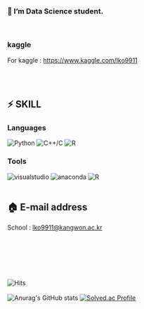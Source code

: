 <!-- ### Hi there 👋 -->

<!--
**lko9911/lko9911** is a ✨ _special_ ✨ repository because its `README.md` (this file) appears on your GitHub profile.

Here are some ideas to get you started:

- 🔭 I’m currently working on ...
- 🌱 I’m currently learning ...
- 👯 I’m looking to collaborate on ...
- 🤔 I’m looking for help with ...
- 💬 Ask me about ...
- 📫 How to reach me: ...
- 😄 Pronouns: ...
- ⚡ Fun fact: ...
-->
### 🌱  I’m Data Science student. 
<br>

### kaggle

 For kaggle : https://www.kaggle.com/lko9911

<br><br>

## ⚡ SKILL
### Languages 
![Python](https://img.shields.io/badge/Python-3776AB.svg?&style=for-the-badge&logo=Python&logoColor=white)
![C++/C](https://img.shields.io/badge/C/C++-512BD4.svg?&style=for-the-badge&logo=cplusplus&logoColor=white)
![R](https://img.shields.io/badge/R-00599C.svg?&style=for-the-badge&logo=&logoColor=white)
<br>
### Tools
![visualstudio](https://img.shields.io/badge/visualstudio-2C2255.svg?&style=for-the-badge&logo=visualstudio&logoColor=white)
![anaconda](https://img.shields.io/badge/anaconda-44A833.svg?&style=for-the-badge&logo=anaconda&logoColor=white)
![R](https://img.shields.io/badge/R_Studio-00599C.svg?&style=for-the-badge&logo=&logoColor=white)
<br><br>
## 🏠 E-mail address

School : lko9911@kangwon.ac.kr <br>

<br><br>
##
<br>

![Hits](https://hits.seeyoufarm.com/api/count/incr/badge.svg?url=https%3A%2F%2Fgithub.com%2Flko9911&count_bg=%23AF4CD1&title_bg=%23B56FCD&icon=&icon_color=%23E7E7E7&title=hits&edge_flat=false)<br><br>
![Anurag's GitHub stats](https://github-readme-stats.vercel.app/api?username=lko9911&show_icons=true&theme=radical)
[![Solved.ac Profile](http://mazassumnida.wtf/api/v2/generate_badge?boj=lko9911)](https://solved.ac/lko9911/)


